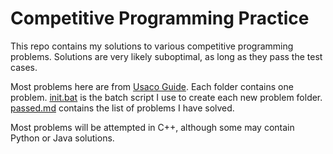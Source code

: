 # Competitive Programming Practice

This repo contains my solutions to various competitive programming problems. Solutions are very likely suboptimal, as long as they pass the test cases.

Most problems here are from [Usaco Guide](https://usaco.guide/). Each folder contains one problem. [init.bat](init.bat) is the batch script I use to create each new problem folder. [passed.md](passed.md) contains the list of problems I have solved.

Most problems will be attempted in C++, although some may contain Python or Java solutions.